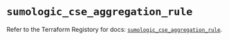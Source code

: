 # `sumologic_cse_aggregation_rule`

Refer to the Terraform Registory for docs: [`sumologic_cse_aggregation_rule`](https://www.terraform.io/docs/providers/sumologic/r/cse_aggregation_rule).
